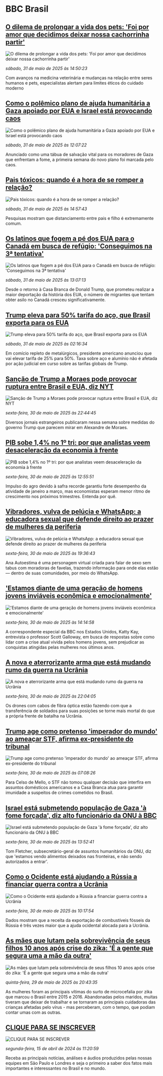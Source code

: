 # BBC Brasil## [O dilema de prolongar a vida dos pets: 'Foi por amor que decidimos deixar nossa cachorrinha partir'](https://www.bbc.com/portuguese/articles/c628evv9y6lo?at_campaign=githubrss)![O dilema de prolongar a vida dos pets: 'Foi por amor que decidimos deixar nossa cachorrinha partir'](https://ichef.bbci.co.uk/ace/standard/240/cpsprodpb/3c8e/live/fd3b0210-3c6d-11f0-bd09-85867b04fa4e.jpg)_sábado, 31 de maio de 2025 às 14:50:23_Com avanços na medicina veterinária e mudanças na relação entre seres humanos e pets, especialistas alertam para limites éticos do cuidado moderno## [Como o polêmico plano de ajuda humanitária a Gaza apoiado por EUA e Israel está provocando caos](https://www.bbc.com/portuguese/articles/cgq3ee4j0kyo?at_campaign=githubrss)![Como o polêmico plano de ajuda humanitária a Gaza apoiado por EUA e Israel está provocando caos](https://ichef.bbci.co.uk/ace/standard/240/cpsprodpb/d18f/live/dbdd9dc0-3e08-11f0-9c86-919ba9abf877.jpg)_sábado, 31 de maio de 2025 às 12:07:22_Anunciado como uma tábua de salvação vital para os moradores de Gaza que enfrentam a fome, a primeira semana do novo plano foi marcada pelo caos.## [Pais tóxicos: quando é a hora de se romper a relação?](https://www.bbc.com/portuguese/articles/c4g3j4g205lo?at_campaign=githubrss)![Pais tóxicos: quando é a hora de se romper a relação?](https://ichef.bbci.co.uk/ace/standard/240/cpsprodpb/49fe/live/c2188230-3af5-11f0-8947-7d6241f9fce9.jpg)_sábado, 31 de maio de 2025 às 14:57:43_Pesquisas mostram que distanciamento entre pais e filho é extremamente comum.## [Os latinos que fogem a pé dos EUA para o Canadá em busca de refúgio: 'Conseguimos na 3ª tentativa'](https://www.bbc.com/portuguese/articles/c5yq4w2keq2o?at_campaign=githubrss)![Os latinos que fogem a pé dos EUA para o Canadá em busca de refúgio: 'Conseguimos na 3ª tentativa'](https://ichef.bbci.co.uk/ace/standard/240/cpsprodpb/9f50/live/5dba4370-37e2-11f0-89be-1318f07bc92e.jpg)_sábado, 31 de maio de 2025 às 13:07:13_Desde o retorno à Casa Branca de Donald Trump, que prometeu realizar a maior deportação da história dos EUA, o número de migrantes que tentam obter asilo no Canadá cresceu significativamente.## [Trump eleva para 50% tarifa do aço, que Brasil exporta para os EUA](https://www.bbc.com/portuguese/articles/clyg1z1gvkpo?at_campaign=githubrss)![Trump eleva para 50% tarifa do aço, que Brasil exporta para os EUA](https://ichef.bbci.co.uk/ace/standard/240/cpsprodpb/bd2c/live/467424f0-3dbf-11f0-af00-f94ff1cabcc0.jpg)_sábado, 31 de maio de 2025 às 02:16:34_Em comício repleto de metalúrgicos, presidente americano anunciou que vai elevar tarifa de 25% para 50%. Taxa sobre aço e alumínio não é afetada por ação judicial em curso sobre as tarifas globais de Trump.## [Sanção de Trump a Moraes pode provocar ruptura entre Brasil e EUA, diz NYT](https://www.bbc.com/portuguese/articles/cqj72dgkqqpo?at_campaign=githubrss)![Sanção de Trump a Moraes pode provocar ruptura entre Brasil e EUA, diz NYT](https://ichef.bbci.co.uk/ace/standard/240/cpsprodpb/5867/live/3a467060-3d9d-11f0-bace-e1270fc31f5e.jpg)_sexta-feira, 30 de maio de 2025 às 22:44:45_Diversos jornais estrangeiros publicaram nessa semana sobre medidas do governo Trump que parecem mirar em Alexandre de Moraes.## [PIB sobe 1,4% no 1º tri: por que analistas veem desaceleração da economia à frente ](https://www.bbc.com/portuguese/articles/cx2j5dklzk0o?at_campaign=githubrss)![PIB sobe 1,4% no 1º tri: por que analistas veem desaceleração da economia à frente ](https://ichef.bbci.co.uk/ace/standard/240/cpsprodpb/29ed/live/56716de0-3cca-11f0-8509-61bfffcaa038.jpg)_sexta-feira, 30 de maio de 2025 às 12:55:51_Impulso do agro devido à safra recorde garantiu forte desempenho da atividade de janeiro a março, mas economistas esperam menor ritmo de crescimento nos próximos trimestres. Entenda por quê.## [Vibradores, vulva de pelúcia e WhatsApp: a educadora sexual que defende direito ao prazer de mulheres da periferia](https://www.bbc.com/portuguese/articles/czd34qe2j6go?at_campaign=githubrss)![Vibradores, vulva de pelúcia e WhatsApp: a educadora sexual que defende direito ao prazer de mulheres da periferia](https://ichef.bbci.co.uk/ace/standard/240/cpsprodpb/7857/live/50c61970-3d85-11f0-8fa6-57e840e6fcdb.jpg)_sexta-feira, 30 de maio de 2025 às 19:36:43_Ana Autoestima é uma personagem virtual criada para falar de sexo sem tabus com moradoras de favelas, trazendo informação para onde elas estão — dentro de suas comunidades, por meio do WhatsApp.## ['Estamos diante de uma geração de homens jovens inviáveis econômica e emocionalmente'](https://www.bbc.com/portuguese/articles/c201kepl0vro?at_campaign=githubrss)!['Estamos diante de uma geração de homens jovens inviáveis econômica e emocionalmente'](https://ichef.bbci.co.uk/ace/standard/240/cpsprodpb/859e/live/031f4a50-3c83-11f0-b6e6-4ddb91039da1.jpg)_sexta-feira, 30 de maio de 2025 às 14:14:58_A correspondente especial da BBC nos Estados Unidos, Katty Kay, entrevista o professor Scott Galloway, em busca de respostas sobre como lidar com a crise atual vivida pelos homens jovens, sem prejudicar as conquistas atingidas pelas mulheres nos últimos anos.## [A nova e aterrorizante arma que está mudando rumo da guerra na Ucrânia](https://www.bbc.com/portuguese/articles/c20q877egjxo?at_campaign=githubrss)![A nova e aterrorizante arma que está mudando rumo da guerra na Ucrânia](https://ichef.bbci.co.uk/ace/standard/240/cpsprodpb/dd05/live/af9c2c50-3be6-11f0-b6e6-4ddb91039da1.jpg)_sexta-feira, 30 de maio de 2025 às 22:04:05_Os drones com cabos de fibra óptica estão fazendo com que a transferência de soldados para suas posições se torne mais mortal do que a própria frente de batalha na Ucrânia.## [Trump age como pretenso 'imperador do mundo' ao ameaçar STF, afirma ex-presidente do tribunal](https://www.bbc.com/portuguese/articles/c4g692ly7epo?at_campaign=githubrss)![Trump age como pretenso 'imperador do mundo' ao ameaçar STF, afirma ex-presidente do tribunal](https://ichef.bbci.co.uk/ace/standard/240/cpsprodpb/2183/live/47da11b0-3cbb-11f0-b6e6-4ddb91039da1.jpg)_sexta-feira, 30 de maio de 2025 às 07:08:26_Para Celso de Mello, o STF não tomou qualquer decisão que interfira em assuntos domésticos americanos e a Casa Branca atua para garantir imunidade a suspeitos de crimes cometidos no Brasil.## [Israel está submetendo população de Gaza 'à fome forçada', diz alto funcionário da ONU à BBC](https://www.bbc.com/portuguese/articles/cgegzd2jyxeo?at_campaign=githubrss)![Israel está submetendo população de Gaza 'à fome forçada', diz alto funcionário da ONU à BBC](https://ichef.bbci.co.uk/ace/standard/240/cpsprodpb/870e/live/c45fd490-3d2e-11f0-b6e6-4ddb91039da1.jpg)_sexta-feira, 30 de maio de 2025 às 13:52:41_Tom Fletcher, subsecretário-geral de assuntos humanitários da ONU, diz que 'estamos vendo alimentos deixados nas fronteiras, e não sendo autorizados a entrar'.## [Como o Ocidente está ajudando a Rússia a financiar guerra contra a Ucrânia](https://www.bbc.com/portuguese/articles/cx2qey70xego?at_campaign=githubrss)![Como o Ocidente está ajudando a Rússia a financiar guerra contra a Ucrânia](https://ichef.bbci.co.uk/ace/standard/240/cpsprodpb/d3a8/live/d351c870-3bbf-11f0-a3f8-3983078865f2.jpg)_sexta-feira, 30 de maio de 2025 às 10:17:54_Dados mostram que a receita da exportação de combustíveis fósseis da Rússia é três vezes maior que a ajuda ocidental alocada para a Ucrânia.## [As mães que lutam pela sobrevivência de seus filhos 10 anos após crise do zika: 'É a gente que segura uma a mão da outra'](https://www.bbc.com/portuguese/articles/cm2612jey3qo?at_campaign=githubrss)![As mães que lutam pela sobrevivência de seus filhos 10 anos após crise do zika: 'É a gente que segura uma a mão da outra'](https://ichef.bbci.co.uk/ace/standard/240/cpsprodpb/eefd/live/e0c21d40-326c-11f0-96c3-cf669419a2b0.jpg)_quinta-feira, 29 de maio de 2025 às 20:43:35_As mulheres foram as principais vítimas do surto de microcefalia por zika que marcou o Brasil entre 2015 e 2016. Abandonadas pelos maridos, muitas tiveram que deixar de trabalhar e se tornaram as principais cuidadoras das crianças afetadas pelo vírus - mas perceberam, com o tempo, que podiam contar umas com as outras.## [CLIQUE PARA SE INSCREVER](https://bbc.in/3UkB2wH?at_campaign=githubrss)![CLIQUE PARA SE INSCREVER](https://ichef.bbci.co.uk/ace/standard/240/cpsprodpb/45da/live/56e64420-2264-11ef-80aa-699d54c46324.png)_segunda-feira, 15 de abril de 2024 às 11:20:59_Receba as principais notícias, análises e áudios produzidos pelas nossas equipes em São Paulo e Londres e seja o primeiro a saber dos fatos mais importantes e interessantes no Brasil e no mundo.